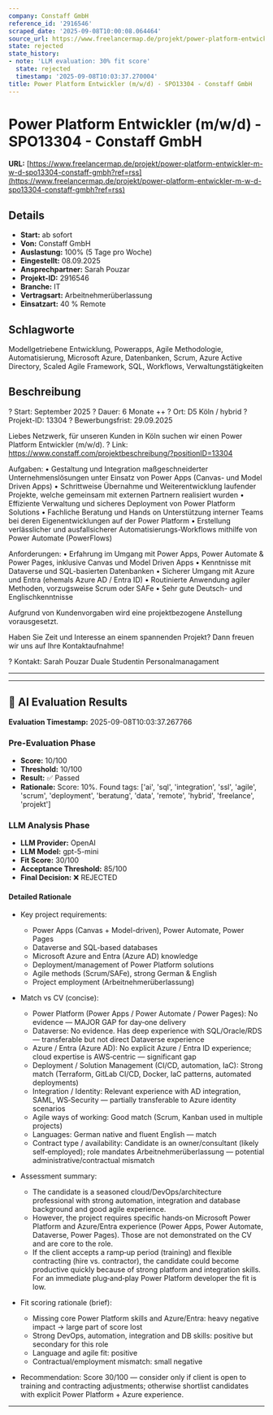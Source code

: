 ```yaml
---
company: Constaff GmbH
reference_id: '2916546'
scraped_date: '2025-09-08T10:00:08.064464'
source_url: https://www.freelancermap.de/projekt/power-platform-entwickler-m-w-d-spo13304-constaff-gmbh?ref=rss
state: rejected
state_history:
- note: 'LLM evaluation: 30% fit score'
  state: rejected
  timestamp: '2025-09-08T10:03:37.270004'
title: Power Platform Entwickler (m/w/d) - SPO13304 - Constaff GmbH
---
```



# Power Platform Entwickler (m/w/d) - SPO13304 - Constaff GmbH
**URL:** [https://www.freelancermap.de/projekt/power-platform-entwickler-m-w-d-spo13304-constaff-gmbh?ref=rss](https://www.freelancermap.de/projekt/power-platform-entwickler-m-w-d-spo13304-constaff-gmbh?ref=rss)
## Details
- **Start:** ab sofort
- **Von:** Constaff GmbH
- **Auslastung:** 100% (5 Tage pro Woche)
- **Eingestellt:** 08.09.2025
- **Ansprechpartner:** Sarah Pouzar
- **Projekt-ID:** 2916546
- **Branche:** IT
- **Vertragsart:** Arbeitnehmerüberlassung
- **Einsatzart:** 40
                                                % Remote

## Schlagworte
Modellgetriebene Entwicklung, Powerapps, Agile Methodologie, Automatisierung, Microsoft Azure, Datenbanken, Scrum, Azure Active Directory, Scaled Agile Framework, SQL, Workflows, Verwaltungstätigkeiten

## Beschreibung
? Start: September 2025 ? Dauer: 6 Monate ++ ? Ort: D5 Köln / hybrid ? Projekt-ID: 13304
? Bewerbungsfrist: 29.09.2025

Liebes Netzwerk,
für unseren Kunden in Köln suchen wir einen Power Platform Entwickler (m/w/d).
? Link: https://www.constaff.com/projektbeschreibung/?positionID=13304

Aufgaben:
• Gestaltung und Integration maßgeschneiderter Unternehmenslösungen unter Einsatz von Power Apps (Canvas- und Model Driven Apps)
• Schrittweise Übernahme und Weiterentwicklung laufender Projekte, welche gemeinsam mit externen Partnern realisiert wurden
• Effiziente Verwaltung und sicheres Deployment von Power Platform Solutions
• Fachliche Beratung und Hands on Unterstützung interner Teams bei deren Eigenentwicklungen auf der Power Platform
• Erstellung verlässlicher und ausfallsicherer Automatisierungs-Workflows mithilfe von Power Automate (PowerFlows)

Anforderungen:
• Erfahrung im Umgang mit Power Apps, Power Automate & Power Pages, inklusive Canvas und Model Driven Apps
• Kenntnisse mit Dataverse und SQL-basierten Datenbanken
• Sicherer Umgang mit Azure und Entra (ehemals Azure AD / Entra ID)
• Routinierte Anwendung agiler Methoden, vorzugsweise Scrum oder SAFe
• Sehr gute Deutsch- und Englischkenntnisse

Aufgrund von Kundenvorgaben wird eine projektbezogene Anstellung vorausgesetzt.

Haben Sie Zeit und Interesse an einem spannenden Projekt?
Dann freuen wir uns auf Ihre Kontaktaufnahme!

? Kontakt:
Sarah Pouzar
Duale Studentin Personalmanagament
_________________________________

---

## 🤖 AI Evaluation Results

**Evaluation Timestamp:** 2025-09-08T10:03:37.267766

### Pre-Evaluation Phase
- **Score:** 10/100
- **Threshold:** 10/100
- **Result:** ✅ Passed
- **Rationale:** Score: 10%. Found tags: ['ai', 'sql', 'integration', 'ssl', 'agile', 'scrum', 'deployment', 'beratung', 'data', 'remote', 'hybrid', 'freelance', 'projekt']

### LLM Analysis Phase
- **LLM Provider:** OpenAI
- **LLM Model:** gpt-5-mini
- **Fit Score:** 30/100
- **Acceptance Threshold:** 85/100
- **Final Decision:** ❌ REJECTED

#### Detailed Rationale
- Key project requirements:
  - Power Apps (Canvas + Model-driven), Power Automate, Power Pages
  - Dataverse and SQL-based databases
  - Microsoft Azure and Entra (Azure AD) knowledge
  - Deployment/management of Power Platform solutions
  - Agile methods (Scrum/SAFe), strong German & English
  - Project employment (Arbeitnehmerüberlassung)

- Match vs CV (concise):
  - Power Platform (Power Apps / Power Automate / Power Pages): No evidence — MAJOR GAP for day‑one delivery
  - Dataverse: No evidence. Has deep experience with SQL/Oracle/RDS — transferable but not direct Dataverse experience
  - Azure / Entra (Azure AD): No explicit Azure / Entra ID experience; cloud expertise is AWS‑centric — significant gap
  - Deployment / Solution Management (CI/CD, automation, IaC): Strong match (Terraform, GitLab CI/CD, Docker, IaC patterns, automated deployments)
  - Integration / Identity: Relevant experience with AD integration, SAML, WS‑Security — partially transferable to Azure identity scenarios
  - Agile ways of working: Good match (Scrum, Kanban used in multiple projects)
  - Languages: German native and fluent English — match
  - Contract type / availability: Candidate is an owner/consultant (likely self‑employed); role mandates Arbeitnehmerüberlassung — potential administrative/contractual mismatch

- Assessment summary:
  - The candidate is a seasoned cloud/DevOps/architecture professional with strong automation, integration and database background and good agile experience.
  - However, the project requires specific hands‑on Microsoft Power Platform and Azure/Entra experience (Power Apps, Power Automate, Dataverse, Power Pages). Those are not demonstrated on the CV and are core to the role.
  - If the client accepts a ramp‑up period (training) and flexible contracting (hire vs. contractor), the candidate could become productive quickly because of strong platform and integration skills. For an immediate plug‑and‑play Power Platform developer the fit is low.

- Fit scoring rationale (brief):
  - Missing core Power Platform skills and Azure/Entra: heavy negative impact → large part of score lost
  - Strong DevOps, automation, integration and DB skills: positive but secondary for this role
  - Language and agile fit: positive
  - Contractual/employment mismatch: small negative

- Recommendation: Score 30/100 — consider only if client is open to training and contracting adjustments; otherwise shortlist candidates with explicit Power Platform + Azure experience.

---
